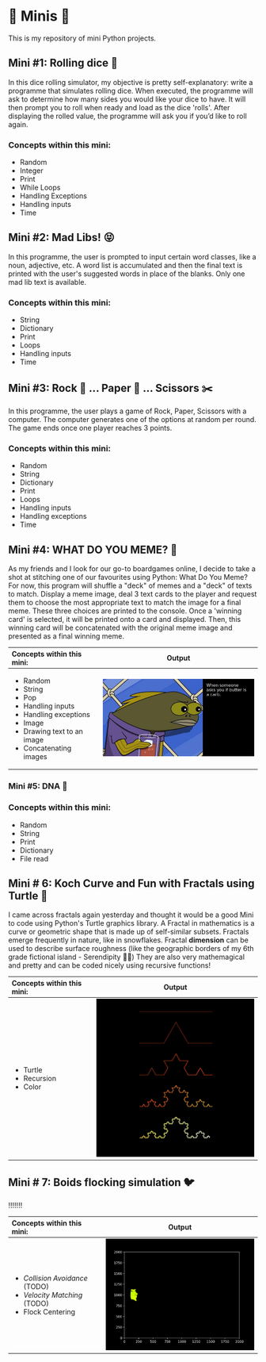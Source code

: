 # :candy: Minis :candy:
This is my repository of mini Python projects.

## Mini #1: Rolling dice :game_die:
In this dice rolling simulator, my objective is pretty self-explanatory: write a programme that simulates rolling dice. 
When executed, the programme will ask to determine how many sides you would like your dice to have. It will then prompt you to roll when ready and load as the dice 'rolls'. After displaying the rolled value, the programme will ask you if you’d like to roll again. 

### Concepts within this mini:
- Random
- Integer
- Print
- While Loops
- Handling Exceptions
- Handling inputs
- Time

## Mini #2: Mad Libs! :stuck_out_tongue_closed_eyes:
In this programme, the user is prompted to input certain word classes, like a noun, adjective, etc. A word list is accumulated and then the final text is printed with the user's suggested words in place of the blanks. Only one mad lib text is available.

### Concepts within this mini:
- String
- Dictionary
- Print
- Loops
- Handling inputs
- Time

## Mini #3: Rock :gem: ... Paper :page_facing_up: ... Scissors :scissors:
In this programme, the user plays a game of Rock, Paper, Scissors with a computer. The computer generates one of the options at random per round. The game ends once one player reaches 3 points. 

### Concepts within this mini:
- Random
- String
- Dictionary
- Print
- Loops
- Handling inputs
- Handling exceptions
- Time

## Mini #4: WHAT DO YOU MEME? :speech_balloon:
As my friends and I look for our go-to boardgames online, I decide to take a shot at stitching one of our favourites using Python: What Do You Meme? For now, this program will shuffle a "deck" of memes and a "deck" of texts to match. Display a meme image, deal 3 text cards to the player and request them to choose the most appropriate text to match the image for a final meme. These three choices are printed to the console. Once a 'winning card' is selected, it will be printed onto a card and displayed. Then, this winning card will be concatenated with the original meme image and presented as a final winning meme.

| Concepts within this mini:|  Output |
| :------------| :-------:|
| <ul><li>Random</li><li>String<li>Pop</li><li>Handling inputs</li><li>Handling exceptions</li><li>Image</li><li>Drawing text to an image</li><li>Concatenating images</li></li></ul> | <img src="https://github.com/lulock/minis/blob/master/img/final_wdym.jpg?raw=true" width="400">|

### Mini #5: DNA :microscope:


### Concepts within this mini:
- Random
- String
- Print
- Dictionary
- File read

## Mini # 6: Koch Curve and Fun with Fractals using Turtle :turtle:
I came across fractals again yesterday and thought it would be a good Mini to code using Python's Turtle graphics library. A Fractal in mathematics is a curve or geometric shape that is made up of self-similar subsets. Fractals emerge frequently in nature, like in snowflakes. Fractal __dimension__ can be used to describe surface roughness (like the geographic borders of my 6th grade fictional island - Serendipity :woman_facepalming:) They are also very mathemagical and pretty and can be coded nicely using recursive functions!


| Concepts within this mini:|  Output |
| :------------| :-------:|
| <ul><li>Turtle</li><li>Recursion<li>Color</li></ul> |<img src="https://github.com/lulock/minis/blob/master/img/timmy.jpg?raw=true" width="400">

## Mini # 7: Boids flocking simulation 🐦
!!!!!!!


| Concepts within this mini:|  Output |
| :------------| :-------:|
| <ul><li>_Collision Avoidance_ (TODO)</li><li>_Velocity Matching_ (TODO)<li>Flock Centering</li></ul> |<img src="https://github.com/lulock/minis/blob/master/img/boids.gif?raw=true" width="400">
